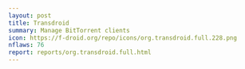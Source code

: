 ```yaml
---
layout: post
title: Transdroid
summary: Manage BitTorrent clients
icon: https://f-droid.org/repo/icons/org.transdroid.full.228.png
nflaws: 76
report: reports/org.transdroid.full.html
---
```

